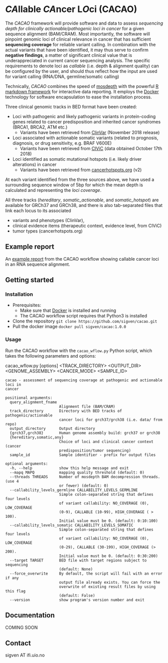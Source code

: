 # *CA*llable *CA*ncer L*O*ci (CACAO)

The *CACAO* framework will provide software and data to assess *sequencing depth for clinically actionable/pathogenic loci in cancer* for a given sequence alignment (BAM/CRAM). Most importantly, the software will pinpoint genomic loci of clinical relevance in cancer that has sufficient **sequencing coverage** for reliable variant calling. In combination with the actual variants that have been identified, it may thus serve to confirm **negative findings**, a matter of significant clinical value that is underappreciated in current cancer sequencing analysis. The specific requirements to denote loci as *callable* (i.e. depth & alignment quality) can be configured by the user, and should thus reflect how the input are used for variant calling (RNA/DNA, germline/somatic calling)

Technically, *CACAO* combines the speed of [mosdepth](https://github.com/brentp/mosdepth) with the powerful [R markdown framework](https://rmarkdown.rstudio.com/) for interactive data reporting. It employs the [Docker](https://www.docker.com) technology for software encapsulation to ease the installation process.

Three clinical genomic tracks in BED format have been created:

* Loci with pathogenic and likely pathogenic variants in protein-coding genes related to cancer predisposition and inherited cancer syndromes (BRCA1, BRCA2, ATM etc.)
	* Variants have been retrieved from [ClinVar](https://www.ncbi.nlm.nih.gov/clinvar) (November 2018 release)
* Loci associated with actionable somatic variants (related to prognosis, diagnosis, or drug sensitivity, e.g. BRAF V600E)
	* Variants have been retrieved from [CIViC](https://civicdb.org) (data obtained October 17th 2018)
* Loci identified as somatic mutational hotspots (i.e. likely driver alterations) in cancer
	* Variants have been retrieved from [cancerhotspots.org](https://www.cancerhotspots.org) (v2)

At each variant identified from the three sources above, we have used a surrounding sequence window of 5bp for which the mean depth is calculated and representing the *loci coverage*.

All three tracks (*hereditary*, *somatic_actionable*, and *somatic_hotspot*) are available for GRCh37 and GRCh38, and there is also tab-separated files that link each locus to its associated
   * variants and phenotypes (ClinVar),
   * clinical evidence items (therapeutic context, evidence level, from CIViC)
   * tumor types (cancerhotspots.org)

## Example report
An [example report](https://folk.uio.no/sigven/test.cacao.grch37.html) from the CACAO workflow showing callable cancer loci in an RNA sequence alignment.

## Getting started

### Installation

* Prerequisites:
	* Make sure that [Docker](https://www.docker.com/) is installed and running
	* The CACAO workflow script requires that Python3 is installed
* Clone the repository `git clone https://github.com/sigven/cacao.git`
* Pull the docker image `docker pull sigven/cacao:1.0.0`

### Usage

Run the CACAO workflow with the `cacao_wflow.py` Python script, which takes the following parameters and options:

cacao_wflow.py [options] <BAM-or-CRAM> <TRACK_DIRECTORY> <OUTPUT_DIR> <GENOME_ASSEMBLY> <CANCER_MODE> <SAMPLE_ID>

	cacao - assessment of sequencing coverage at pathogenic and actionable loci in
	cancer

	positional arguments:
	  query_alignment_fname
	                        Alignment file (BAM/CRAM)
	  track_directory       Directory with BED tracks of pathogenic/actionable
	                        cancer loci for grch37/grch38 (i.e. data/ from repo)
	  output_directory      Output directory
	  {grch37,grch38}       Human genome assembly build: grch37 or grch38
	  {hereditary,somatic,any}
	                        Choice of loci and clinical cancer context (cancer
	                        predisposition/tumor sequencing)
	  sample_id             Sample identifier - prefix for output files

	optional arguments:
	  -h, --help            show this help message and exit
	  --mapq MAPQ           mapping quality threshold (default: 0)
	  --threads THREADS     Number of mosdepth BAM decompression threads. (use 4
	                        or fewer) (default: 0)
	  --callability_levels_germline CALLABILITY_LEVELS_GERMLINE
	                        Simple colon-separated string that defines four levels
	                        of variant callability: NO_COVERAGE (0), LOW_COVERAGE
	                        (0-9), CALLABLE (10-99), HIGH_COVERAGE ( > 100).
	                        Initial value must be 0. (default: 0:10:100)
	  --callability_levels_somatic CALLABILITY_LEVELS_SOMATIC
	                        Simple colon-separated string that defines four levels
	                        of variant callability: NO_COVERAGE (0), LOW_COVERAGE
	                        (0-29), CALLABLE (30-199), HIGH_COVERAGE (> 200).
	                        Initial value must be 0. (default: 0:30:200)
	  --target TARGET       BED file with target regions subject to sequencing
	                        (default: None)
	  --force_overwrite     By default, the script will fail with an error if any
	                        output file already exists. You can force the
	                        overwrite of existing result files by using this flag
	                        (default: False)
	  --version             show program's version number and exit

## Documentation

COMING SOON

## Contact

sigven AT ifi.uio.no
